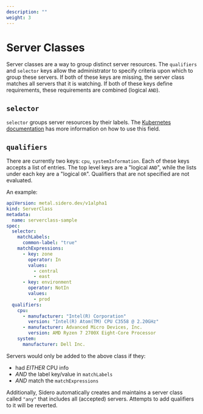 ```yaml
---
description: ""
weight: 3
---
```


# Server Classes

Server classes are a way to group distinct server resources.
The `qualifiers` and `selector` keys allow the administrator to specify criteria upon which to group these servers.
If both of these keys are missing, the server class matches all servers that it is watching.
If both of these keys define requirements, these requirements are combined (logical `AND`).

## `selector`

`selector` groups server resources by their labels.
The [Kubernetes documentation][label-selector-docs] has more information on how to use this field.

## `qualifiers`

There are currently two keys: `cpu`, `systemInformation`.
Each of these keys accepts a list of entries.
The top level keys are a "logical `AND`", while the lists under each key are a "logical `OR`".
Qualifiers that are not specified are not evaluated.

An example:

```yaml
apiVersion: metal.sidero.dev/v1alpha1
kind: ServerClass
metadata:
  name: serverclass-sample
spec:
  selector:
    matchLabels:
      common-label: "true"
    matchExpressions:
      - key: zone
        operator: In
        values:
          - central
          - east
      - key: environment
        operator: NotIn
        values:
          - prod
  qualifiers:
    cpu:
      - manufacturer: "Intel(R) Corporation"
        version: "Intel(R) Atom(TM) CPU C3558 @ 2.20GHz"
      - manufacturer: Advanced Micro Devices, Inc.
        version: AMD Ryzen 7 2700X Eight-Core Processor
    system:
      manufacturer: Dell Inc.
```

Servers would only be added to the above class if they:

- had _EITHER_ CPU info
- _AND_ the label key/value in `matchLabels`
- _AND_ match the `matchExpressions`

Additionally, Sidero automatically creates and maintains a server class called `"any"` that includes all (accepted) servers.
Attempts to add qualifiers to it will be reverted.

[label-selector-docs]: https://kubernetes.io/docs/reference/kubernetes-api/common-definitions/label-selector/
